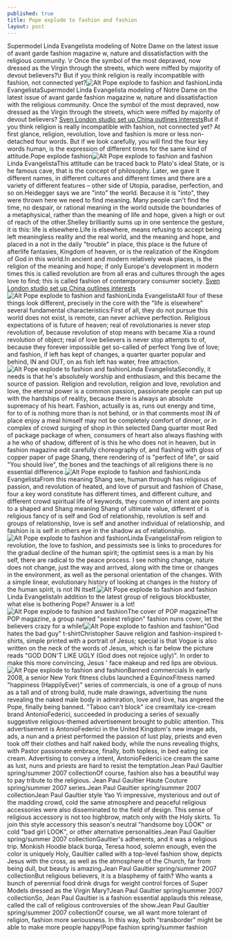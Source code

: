 ```yaml
---
published: true
title: Pope explode to fashion and fashion
layout: post
---
```

Supermodel Linda Evangelista modeling of Notre Dame on the latest issue of avant garde fashion magazine w, nature and dissatisfaction with the religious community. \r Once the symbol of the most depraved, now dressed as the Virgin through the streets, which were miffed by majority of devout believers?\r But if you think religion is really incompatible with fashion, not connected yet?![Alt Pope explode to fashion and fashion](https://c1.staticflickr.com/1/671/22969245373_ee1d25acec_z.jpg)Linda EvangelistaSupermodel Linda Evangelista modeling of Notre Dame on the latest issue of avant garde fashion magazine w, nature and dissatisfaction with the religious community. Once the symbol of the most depraved, now dressed as the Virgin through the streets, which were miffed by majority of devout believers? [Sven London studio set up China outlines interests](http://moshino.github.io/2015/12/04/sven-london-studio-set-up-china-outlines-interests-in-london.html)But if you think religion is really incompatible with fashion, not connected yet? At first glance, religion, revolution, love and fashion is more or less non-detached four words. But if we look carefully, you will find the four key words human, is the expression of different times for the same kind of attitude.Pope explode fashion![Alt Pope explode to fashion and fashion](https://c1.staticflickr.com/1/715/23300629220_3a7e51cde6.jpg)Linda EvangelistaThis attitude can be traced back to Plato\'s ideal State, or is he famous cave, that is the concept of philosophy. Later, we gave it different names, in different cultures and different times and there are a variety of different features – other side of Utopia, paradise, perfection, and so on.Heidegger says we are \"into\" the world. Because it is \"into\", they were thrown here we need to find meaning. Many people can\'t find the time, no despair, or rational meaning in the world outside the boundaries of a metaphysical, rather than the meaning of life and hope, given a high or out of reach of the other.Shelley brilliantly sums up in one sentence the gesture, it is this: life is elsewhere.Life is elsewhere, means refusing to accept being left meaningless reality and the real world, and the meaning and hope, and placed in a not in the daily \"trouble\" in place, this place is the future of afterlife fantasies, Kingdom of heaven, or is the realization of the Kingdom of God in this world.In ancient and modern relatively weak places, is the religion of the meaning and hope; if only Europe\'s development in modern times this is called revolution are from all eras and cultures through the ages love to find; this is called fashion of contemporary consumer society. [Sven London studio set up China outlines interests](http://moshino.github.io/2015/12/04/sven-london-studio-set-up-china-outlines-interests-in-london.html)![Alt Pope explode to fashion and fashion](https://c2.staticflickr.com/6/5755/23487771992_b1bef2f9ea.jpg)Linda EvangelistaAll four of these things look different, precisely in the core with the \"life is elsewhere\" several fundamental characteristics:First of all, they do not pursue this world does not exist, is remote, can never achieve perfection. Religious expectations of is future of heaven; real of revolutionaries is never stop revolution of, because revolution of stop means with became Xia a round revolution of object; real of love believers is never stop attempts to of, because they forever impossible get so-called of perfect Yong live of love; and fashion, if left has kept of changes, a quarter quarter popular and behind, IN and OUT, on as fish left has water, free attraction.![Alt Pope explode to fashion and fashion](https://c1.staticflickr.com/1/729/23228430979_4cb548a824.jpg)Linda EvangelistaSecondly, it needs is that he\'s absolutely worship and enthusiasm, and this became the source of passion. Religion and revolution, religion and love, revolution and love, the eternal power is a common passion, passionate people can put up with the hardships of reality, because there is always an absolute supremacy of his heart. Fashion, actually is as, runs out energy and time, for to of is nothing more than is not behind, or in that comments most IN of place enjoy a meal himself may not be completely comfort of dinner, or in complex of crowd surging of shop in thin selected Dang quarter most Red of package package of when, consumers of heart also always flashing with a he who of shadow, different of is this he who does not in heaven, but in fashion magazine edit carefully choreography of, and flashing with gloss of copper paper of page Shang, there rendering of is \"perfect of life\", or said \"You should live\", the bones and the teachings of all religions there is no essential difference.![Alt Pope explode to fashion and fashion](https://c1.staticflickr.com/1/775/23513928651_1e724e0bb0_z.jpg)Linda EvangelistaFrom this meaning Shang see, human through has religious of passion, and revolution of heated, and love of pursuit and fashion of Chase, four a key word constitute has different times, and different culture, and different crowd spiritual life of keywords, they common of intent are points to a shaped and Shang meaning Shang of ultimate value, different of is religious fancy of is self and God of relationship, revolution is self and groups of relationship, love is self and another individual of relationship, and fashion is is self in others eye in the shadow as of relationship.![Alt Pope explode to fashion and fashion](https://c1.staticflickr.com/1/775/23596336475_8da761339c_z.jpg)Linda EvangelistaFrom religion to revolution, the love to fashion, and pessimists see is links to procedures for the gradual decline of the human spirit; the optimist sees is a man by his self, there are radical to the peace process. I see nothing change, nature does not change, just the way and arrived, along with the time or changes in the environment, as well as the personal orientation of the changes. With a simple linear, evolutionary history of looking at changes in the history of the human spirit, is not IN itself.![Alt Pope explode to fashion and fashion](https://c2.staticflickr.com/6/5817/23228448569_e3b10888ee_z.jpg)Linda EvangelistaIn addition to the latest group of religious blockbuster, what else is bothering Pope? Answer is a lot!![Alt Pope explode to fashion and fashion](https://c1.staticflickr.com/1/599/23513946381_48298aec26.jpg)The cover of POP magazineThe POP magazine, a group named \"sexiest religion\" fashion nuns cover, let the believers crazy for a while!![Alt Pope explode to fashion and fashion](https://c1.staticflickr.com/1/660/23300669570_751865a97d.jpg)\"God hates the bad guy\" t-shirtChristopher Sauve religion and fashion-inspired t-shirts, simple printed with a portrait of Jesus; special is that Vogue is also written on the neck of the words of Jesus, which is far below the picture reads \"GOD DON\'T LIKE UGLY (God does not rejoice ugly)\". In order to make this more convincing, Jesus \' face makeup and red lips are obvious.![Alt Pope explode to fashion and fashion](https://c1.staticflickr.com/1/647/23487813292_3bbe2a9c2b.jpg)Banned commercials In early 2008, a senior New York fitness clubs launched a EquinoxFitness named \"happiness (HappilyEver)\" series of commercials, is one of a group of nuns as a tall and of strong build, nude male drawings, advertising the nuns revealing the naked male body in admiration, love and love, has angered the Pope, finally being banned. \"Taboo can\'t block\" ice creamItaly ice-cream brand AntonioFederici, succeeded in producing a series of sexually suggestive religious-themed advertisement brought to public attention. This advertisement is AntonioFederici in the United Kingdom\'s new image ads, ads, a nun and a priest performed the passion of lust play, priests and even took off their clothes and half naked body, while the nuns revealing thighs, with Pastor passionate embrace, finally, both topless, in bed eating ice cream. Advertising to convey a intent, AntonioFederici ice cream the same as lust, nuns and priests are hard to resist the temptation.Jean Paul Gaultier spring/summer 2007 collectionOf course, fashion also has a beautiful way to pay tribute to the religious. Jean Paul Gaultier Haute Couture spring/summer 2007 series.Jean Paul Gaultier spring/summer 2007 collectionJean Paul Gaultier style Yao Yi impressive, mysterious and out of the madding crowd, cold the same atmosphere and peaceful religious accessories were also disseminated to the field of design. This sense of religious accessory is not too highbrow, match only with the Holy skirts. To join this style accessory this season\'s neutral \"handsome boy LOOK\" or cold \"bad girl LOOK\", or other alternative personalities.Jean Paul Gaultier spring/summer 2007 collectionGaultier\'s adherents, and it was a religious trip. Monkish Hoodie black burqa, Teresa hood, solemn enough, even the color is uniquely Holy, Gaultier called with a top-level fashion show, depicts Jesus with the cross, as well as the atmosphere of the Church, far from being dull, but beauty is amazing.Jean Paul Gaultier spring/summer 2007 collectionBut religious believers, it is a blasphemy of faith? Who wants a bunch of perennial food drink drugs for weight control forces of Super Models dressed as the Virgin Mary?Jean Paul Gaultier spring/summer 2007 collectionSo, Jean Paul Gaultier is a fashion essential applauds this release, called the call of religious controversies of the show.Jean Paul Gaultier spring/summer 2007 collectionOf course, we all want more tolerant of religion, fashion more seriousness. In this way, both \"transborder\" might be able to make more people happy!Pope fashion spring/summer fashion